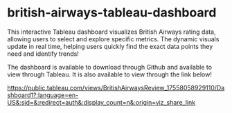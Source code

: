 # british-airways-tableau-dashboard

This interactive Tableau dashboard visualizes British Airways rating data, allowing users to select and explore specific metrics. The dynamic visuals update in real time, helping users quickly find the exact data points they need and identify trends! 

The dashboard is available to download through Github and available to view through Tableau. It is also available to view through the link below!

https://public.tableau.com/views/BritishAirwaysReview_17558058929110/Dashboard1?:language=en-US&:sid=&:redirect=auth&:display_count=n&:origin=viz_share_link 
